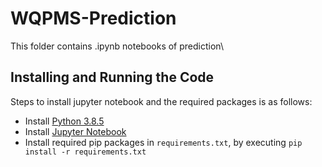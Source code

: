 # WQPMS-Prediction
This folder contains .ipynb notebooks of prediction\
## Installing and Running the Code
Steps to install jupyter notebook and the required packages is as follows:
- Install [Python 3.8.5](https://www.python.org/downloads/release/python-385/)
- Install [Jupyter Notebook](https://jupyter.org/install)
- Install required pip packages in `requirements.txt`, by executing `pip install -r requirements.txt`

